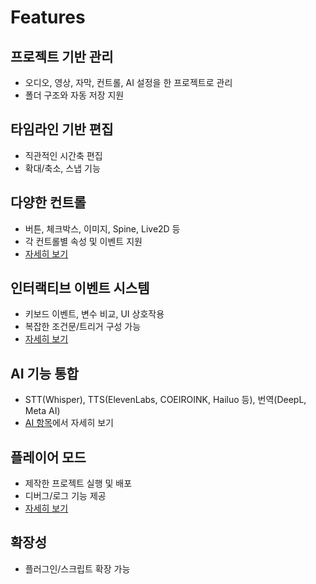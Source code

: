 # Features

## 프로젝트 기반 관리
- 오디오, 영상, 자막, 컨트롤, AI 설정을 한 프로젝트로 관리
- 폴더 구조와 자동 저장 지원

## 타임라인 기반 편집
- 직관적인 시간축 편집
- 확대/축소, 스냅 기능

## 다양한 컨트롤
- 버튼, 체크박스, 이미지, Spine, Live2D 등
- 각 컨트롤별 속성 및 이벤트 지원
- [자세히 보기](editor/controls.md)

## 인터랙티브 이벤트 시스템
- 키보드 이벤트, 변수 비교, UI 상호작용
- 복잡한 조건문/트리거 구성 가능
- [자세히 보기](editor/events.md)

## AI 기능 통합
- STT(Whisper), TTS(ElevenLabs, COEIROINK, Hailuo 등), 번역(DeepL, Meta AI)
- [AI 항목](ai/whisper.md)에서 자세히 보기

## 플레이어 모드
- 제작한 프로젝트 실행 및 배포
- 디버그/로그 기능 제공
- [자세히 보기](playback/run.md)

## 확장성
- 플러그인/스크립트 확장 가능
